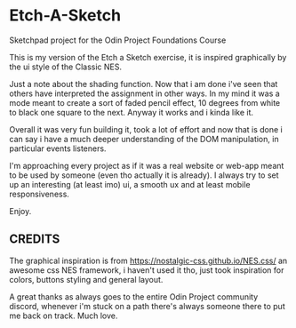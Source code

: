 # Etch-A-Sketch
Sketchpad project for the Odin Project Foundations Course

This is my version of the Etch a Sketch exercise, it is inspired graphically
by the ui style of the Classic NES.

Just a note about the shading function.
Now that i am done i've seen that others have interpreted the assignment in other
ways. In my mind it was a mode meant to create a sort of faded pencil effect,
10 degrees from white to black one square to the next.
Anyway it works and i kinda like it.

Overall it was very fun building it, took a lot of effort and now that is done
i can say i have a much deeper understanding of the DOM manipulation,
in particular events listeners.

I'm approaching every project as if it was a real website or web-app meant to be
used by someone (even tho actually it is already).
I always try to set up an interesting (at least imo) ui, a smooth ux and
at least mobile responsiveness.

Enjoy.


CREDITS
-------------------------------------------------------------------

The graphical inspiration is from https://nostalgic-css.github.io/NES.css/
an awesome css NES framework, i haven't used it tho, just took inspiration
for colors, buttons styling and general layout.

A great thanks as always goes to the entire Odin Project community discord,
whenever i'm stuck on a path there's always someone there to put me back on
track.
Much love.